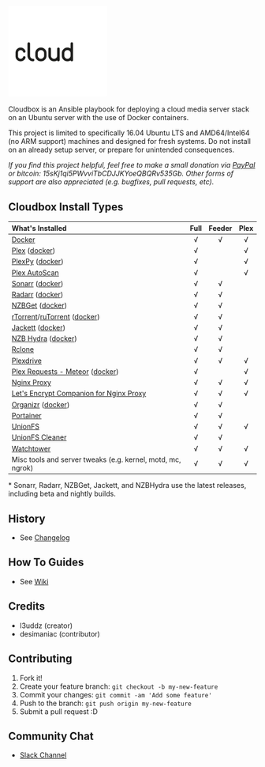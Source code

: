 <img src=".github/cb_logo_1.gif" loop=0 width="200" alt="Cloudbox">


Cloudbox is an Ansible playbook for deploying a cloud media server stack on an Ubuntu server with the use of Docker containers.

This project is limited to specifically 16.04 Ubuntu LTS and AMD64/Intel64 (no ARM support) machines and designed for fresh systems. Do not install on an already setup server, or prepare for unintended consequences.

_If you find this project helpful, feel free to make a small donation via [PayPal](https://www.paypal.me/l3uddz) or bitcoin: 15sKj1qi5PWvviTbCDJJKYoeQBQRv535Gb. Other forms of support are also appreciated (e.g. bugfixes, pull requests, etc)._


## Cloudbox Install Types

| What's Installed                                                | Full | Feeder | Plex |
|:--------------------------------------------------------------- |:----:|:------:|:----:|
| [Docker][627bd283]                                              |  √   |   √    |  √   |
| [Plex][10952c53] ([docker][d369f92b])                           |  √   |        |  √   |
| [PlexPy][363c0adc] ([docker][cda70c13])                         |  √   |        |  √   |
| [Plex AutoScan][96e27fd1]                                       |  √   |        |  √   |
| [Sonarr][8ae81bb6] ([docker][a9b9645e])                         |  √   |   √    |      |
| [Radarr][8211f62c] ([docker][a9b9645e])                         |  √   |   √    |      |
| [NZBGet][2e2bad08] ([docker][a9b9645e])                         |  √   |   √    |      |
| [rTorrent][512b104c]/[ruTorrent][8d6ce857] ([docker][344a7c4b]) |  √   |   √    |      |
| [Jackett][1caa43a0] ([docker][a9b9645e])                        |  √   |   √    |      |
| [NZB Hydra][a0cc8c46] ([docker][50ba3cbb])                      |  √   |   √    |      |
| [Rclone][b4cef019]                                              |  √   |   √    |      |
| [Plexdrive][0367302f]                                           |  √   |   √    |  √   |
| [Plex Requests - Meteor][458fc748] ([docker][0044f8e1])         |  √   |        |  √   |
| [Nginx Proxy][08902ab1]                                         |  √   |   √    |  √   |
| [Let's Encrypt Companion for Nginx Proxy][bb8ae44f]             |  √   |   √    |  √   |
| [Organizr][d328b256] ([docker][1e468891])                       |  √   |   √    |      |
| [Portainer][726e0b6f]                                           |  √   |   √    |      |
| [UnionFS][6e8f308f]                                             |  √   |   √    |  √   |
| [UnionFS Cleaner][f20acc3e]                                     |  √   |   √    |      |
| [Watchtower][a98faaaf]                                          |  √   |   √    |  √   |
| Misc tools and server tweaks (e.g. kernel, motd, mc, ngrok)     |  √   |   √    |  √   |

  [627bd283]: https://www.docker.com "Docker"
  [10952c53]: https://www.plex.tv "Plex"
  [d369f92b]: https://github.com/plexinc/pms-docker "Official Docker container for Plex Media Server"
  [363c0adc]: https://github.com/JonnyWong16/plexpy "PlexPy"
  [cda70c13]: https://github.com/linuxserver/docker-plexpy "linuxserver/plexpy"
  [96e27fd1]: https://github.com/l3uddz/plex_autoscan "Plex_AutoScan"
  [8ae81bb6]: https://sonarr.tv "Sonarr"
  [8211f62c]: https://radarr.video "Radarr"
  [2e2bad08]: https://nzbget.net "NZBGet"
  [a0cc8c46]: https://github.com/theotherp/nzbhydra "NZBHydra"
  [50ba3cbb]: https://github.com/linuxserver/docker-hydra "linuxserver/hydra"
  [512b104c]: https://github.com/rakshasa/rtorrent/wiki "rTorrent"
  [8d6ce857]: https://github.com/Novik/ruTorrent "ruTorrent"
  [344a7c4b]: https://github.com/l3uddz/docker-rutorrent "forked version of linuxserver/rutorrent"
  [1caa43a0]: https://github.com/Jackett/Jackett "Jackett"
  [b4cef019]: https://rclone.org "Rclone"
  [0367302f]: https://github.com/dweidenfeld/plexdrive "Plexdrive"
  [6e8f308f]: http://manpages.ubuntu.com/manpages/zesty/man8/unionfs.8.html "UnionFS-Fuse"
  [f20acc3e]: https://github.com/l3uddz/unionfs_cleaner "UnionFS_Cleaner"
  [a98faaaf]: https://github.com/v2tec/watchtower "Watchtower"
  [458fc748]: https://github.com/lokenx/plexrequests-meteor "PlexRequests"
  [0044f8e1]: https://github.com/linuxserver/docker-plexrequests "linuxserver/plexrequests"
  [d328b256]: https://github.com/causefx/Organizr "Organizr"
  [1e468891]: https://github.com/linuxserver/docker-organizr "lsiocommunity/organizr"
  [726e0b6f]: https://portainer.io "Portainer"
  [a9b9645e]: https://github.com/hotio/docker-suitarr "hotio/suitarr"
  [08902ab1]: https://github.com/jwilder/nginx-proxy "Nginx Proxy"
  [bb8ae44f]: https://github.com/JrCs/docker-letsencrypt-nginx-proxy-companion "Let's Encrypt companion for Nginx Proxy"

\* Sonarr, Radarr, NZBGet, Jackett, and NZBHydra use the latest releases, including beta and nightly builds.

## History

- See [Changelog](CHANGELOG.md)

## How To Guides

- See [Wiki](https://github.com/l3uddz/cloudbox/wiki)

## Credits

- l3uddz (creator)
- desimaniac (contributor)


## Contributing

1. Fork it!
2. Create your feature branch: `git checkout -b my-new-feature`
3. Commit your changes: `git commit -am 'Add some feature'`
4. Push to the branch: `git push origin my-new-feature`
5. Submit a pull request :D



## Community Chat
- [Slack Channel](https://join.slack.com/t/cloud-box/shared_invite/MjM1NTI2OTEwMzIyLTE1MDQzOTAyNDAtYWNhOWY2NzNiZA)

